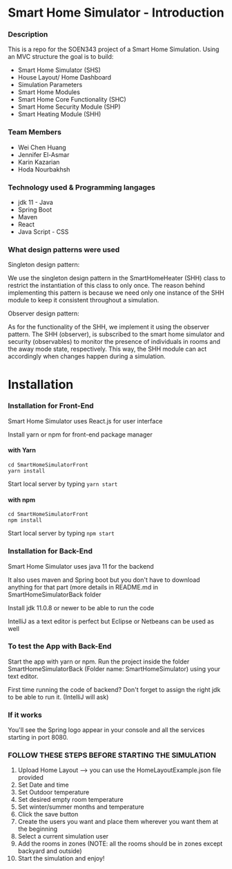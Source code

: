 # Smart Home Simulator - Introduction

### Description

This is a repo for the SOEN343 project of a Smart Home Simulation. Using an MVC structure the goal is to build:
* Smart Home Simulator (SHS)
* House Layout/ Home Dashboard
* Simulation Parameters
* Smart Home Modules
* Smart Home Core Functionality (SHC)
* Smart Home Security Module (SHP)
* Smart Heating Module (SHH)

### Team Members

* Wei Chen Huang
* Jennifer El-Asmar
* Karin Kazarian
* Hoda Nourbakhsh
	
### Technology used & Programming langages

* jdk 11 - Java
* Spring Boot
* Maven
* React
* Java Script - CSS

### What design patterns were used
Singleton design pattern:

We use the singleton design pattern in the SmartHomeHeater (SHH) class to restrict the instantiation of this class to only once. The reason behind implementing this pattern is because we need only one instance of the SHH module to keep it consistent throughout a simulation.  

Observer design pattern:

As for the functionality of the SHH, we implement it using the observer pattern. The SHH (observer), is subscribed to the smart home simulator and security (observables) to monitor the presence of individuals in rooms and the away mode state, respectively. This way, the SHH module can act accordingly when changes happen during a simulation.  

# Installation

### Installation for Front-End
Smart Home Simulator uses React.js for user interface

Install yarn or npm for front-end package manager

#### with Yarn
```
cd SmartHomeSimulatorFront
yarn install
```

Start local server by typing `yarn start`

#### with npm
```
cd SmartHomeSimulatorFront
npm install
```

Start local server by typing `npm start`


### Installation for Back-End

Smart Home Simulator uses java 11 for the backend 

It also uses maven and Spring boot but you don't have to download anything for that part (more details in README.md in SmartHomeSimulatorBack folder

Install jdk 11.0.8 or newer to be able to run the code

IntelliJ as a text editor is perfect but Eclipse or Netbeans can be used as well


### To test the App with Back-End

Start the app with yarn or npm.
Run the project inside the folder SmartHomeSimulatorBack (Folder name: SmartHomeSimulator) using your text editor.

First time running the code of backend? 
	Don't forget to assign the right jdk to be able to run it. (IntelliJ will ask)
	
### If it works

You'll see the Spring logo appear in your console and all the services starting in port 8080.

### FOLLOW THESE STEPS BEFORE STARTING THE SIMULATION

1. Upload Home Layout --> you can use the HomeLayoutExample.json file provided
2. Set Date and time
3. Set Outdoor temperature
4. Set desired empty room temperature
5. Set winter/summer months and temperature
6. Click the save button
7. Create the users you want and place them wherever you want them at the beginning
8. Select a current simulation user 
9. Add the rooms in zones (NOTE: all the rooms should be in zones except backyard and outside)
10. Start the simulation and enjoy!
